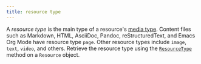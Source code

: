 ```yaml
---
title: resource type
---
```


A _resource type_ is the main type of a resource's [media type](/docs/reference/methods/resource/mediatype/). Content files such as Markdown, HTML, AsciiDoc, Pandoc, reStructuredText, and Emacs Org Mode have resource type `page`. Other resource types include `image`, `text`, `video`, and others. Retrieve the resource type using the [`ResourceType`](/docs/reference/methods/resource/resourcetype/) method on a `Resource` object.
